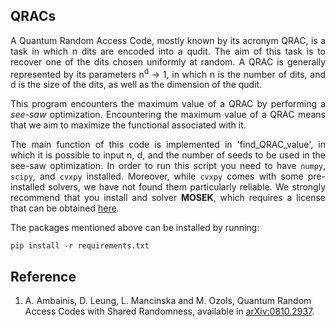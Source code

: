 QRACs
-----
<div align="justify">
A Quantum Random Access Code, mostly known by its acronym QRAC, is a task in which n dits are encoded into a qudit. The aim of this task is to recover one of the dits chosen uniformly at random. A QRAC is generally represented by its parameters n<sup>d</sup> &#8594; 1, in which n is the number of dits, and d is the size of the dits, as well as the dimension of the qudit.

This program encounters the maximum value of a QRAC by performing a _see-saw_ optimization. Encountering the maximum value of a QRAC means that we aim to maximize the functional associated with it.

The main function of this code is implemented in 'find_QRAC_value', in which it is possible to input n, d, and the number of seeds to be used in the see-saw optimization. In order to run this script you need to have `numpy`, `scipy`, and `cvxpy` installed. Moreover, while `cvxpy` comes with some pre-installed solvers, we have not found them particularly reliable. We strongly recommend that you install and solver __MOSEK__, which requires a license that can be obtained [here](https://www.mosek.com/products/academic-licenses/).
  
The packages mentioned above can be installed by running:

```
pip install -r requirements.txt
```
  
</div>

Reference
----------
1. A. Ambainis, D. Leung, L. Mancinska and M. Ozols, Quantum Random Access Codes with Shared Randomness, available in [arXiv:0810.2937](https://arxiv.org/abs/0810.2937).
